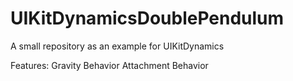 # UIKitDynamicsDoublePendulum
A small repository as an example for UIKitDynamics

Features: 
Gravity Behavior
Attachment Behavior

